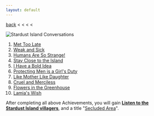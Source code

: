 ```yaml
---
layout: default
---
```


[back](../) < < < <

![Stardust Island Conversations](stardust-island-conversations.jpg)

1. [Met Too Late](https://youtu.be/6KTIL99mcd8)
2. [Weak and Sick](https://youtu.be/RdEl_bviOMo)
3. [Humans Are So Strange!](https://youtu.be/EeSAYo1UbNk)
4. [Stay Close to the Island](https://youtu.be/WeT0jj_2bjA)
5. [I Have a Bold Idea](https://youtu.be/ydV6loOjdhE)
6. [Protecting Men is a Girl's Duty](https://youtu.be/gaREjPOYRzE)
7. [Like Mother Like Daughter](https://youtu.be/ZEO_SPx7mqw)
8. [Cruel and Merciless](https://youtu.be/NAWizJtX8fE)
9. [Flowers in the Greenhouse](https://youtu.be/GhHQ5N6rlLg)
10. [Lamia's Wish](https://youtu.be/JhZxW-2OlEA)

After completing all above Achievements, you will gain [**Listen to the Stardust Island villagers**](https://www.aurakingdom-db.com/achievement/434-listen-to-the-stardust-island-villagers), and a title "[Secluded Area](https://www.aurakingdom-db.com/title/2095-secluded-area)".
